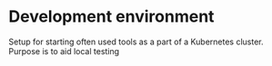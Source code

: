 # Development environment
Setup for starting often used tools as a part of a Kubernetes cluster. Purpose is to aid local testing
